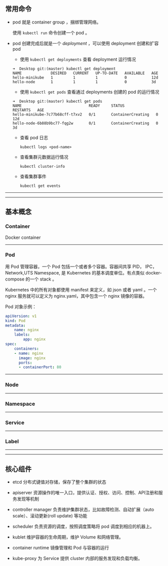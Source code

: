 ## 常用命令

* pod 就是 container group ，捆绑管理网络。

  使用 `kubectl run` 命令创建一个 pod 。

* pod 创建完成后就是一个 *deployment* ，可以使用 deployment 创建和扩容 pod 

  * 使用 `kubectl get deployments` 查看 deployment 运行情况

  ```shell
  ➜  Desktop git:(master) kubectl get deployment
  NAME             DESIRED   CURRENT   UP-TO-DATE   AVAILABLE   AGE
  hello-minikube   1         1         1            0           12d
  hello-node       1         1         1            0           3d
  ```

  * 使用 `kubectl get pods` 查看通过 deployments 创建的 pod 的运行情况

  ```shell
  ➜  Desktop git:(master) kubectl get pods
  NAME                              READY     STATUS              RESTARTS   AGE
  hello-minikube-7c77b68cff-t7xv2   0/1       ContainerCreating   0          12d
  hello-node-6b88b9bc77-fqg2w       0/1       ContainerCreating   0          3d
  ```

  * 查看 pod 日志

    ```shell
    kubectl logs <pod-name>
    ```
  
  * 查看集群元数据运行情况 

    ```shell
    kubectl cluster-info
    ```

  * 查看集群事件

    ```shell
    kubectl get events
    ```
    
---
---

## 基本概念 

### Container

Docker container

---

### Pod

用 Pod 管理容器，一个 Pod 包括一个或者多个容器。容器间共享 PID， IPC， Network,UTS Namespace, 是 Kubernetes 的基本调度单位。有点类似 docker-compose 的一个 stack 。

Kubernetes 中的所有对象都使用 manifest 来定义，如 json 或者 yaml 。一个 nginx 服务就可以定义为 nginx.yaml，其中包含一个 nginx 镜像的容器。

Pod 对象示例：

```yaml
apiVersion: v1
kind: Pod
metadata:
    name: nginx
    labels:
        app: nginx
spec:
    containers:
    - name: nginx
      image: nginx
      ports:
      - containerPort: 80
```

---

### Node

---

### Namespace

---

### Service

---

### Label

---
---

## 核心组件

* etcd 
  分布式键值对存储，保存了整个集群的状态

* apiserver
  资源操作的唯一入口，提供认证、授权、访问、控制、API注册和服务发现等机制

* controller manager 
  负责维护集群状态，比如故障检测、自动扩展（auto scale）、滚动更新(roll update) 等功能

* scheduler 
  负责资源的调度，按照调度策略将 pod 调度到相应的机器上。

* kublet
  维护容器的生命周期，维护 Volume 和网络管理。

* container runtime
  镜像管理和 Pod 与容器的运行

* kube-proxy
  为 Service 提供 cluster 内部的服务发现和负载均衡。